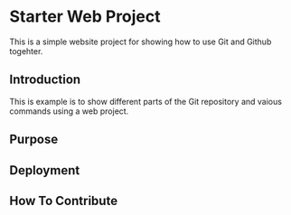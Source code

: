 # Starter Web Project

This is a simple website project for showing how to use Git and Github togehter.

## Introduction

This is example is to show different parts of the Git repository and vaious commands using a web project.

## Purpose

## Deployment

## How To Contribute
